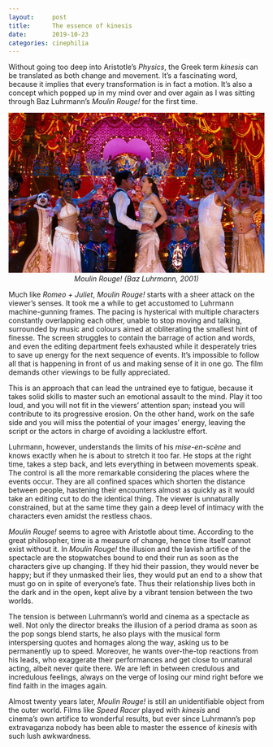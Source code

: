 ```yaml
---
layout:     post
title:      The essence of kinesis 
date:       2019-10-23
categories: cinephilia
---
```


Without going too deep into Aristotle’s *Physics*, the Greek term *kinesis* can
be translated as both change and movement. It’s a fascinating word, because it
implies that every transformation is in fact a motion. It’s also a concept which
popped up in my mind over and over again as I was sitting through Baz
Luhrmann’s *Moulin Rouge!* for the first time.

<!--more-->

<p align="center">
    <img src="/assets/images/2019-10-23-kinesis.png">
    <br>
    <em>Moulin Rouge! (Baz Luhrmann, 2001)</em>
</p>

Much like *Romeo + Juliet*, *Moulin Rouge!* starts with a sheer attack on the
viewer’s senses. It took me a while to get accustomed to Luhrmann
machine-gunning frames. The pacing is hysterical with multiple characters
constantly overlapping each other, unable to stop moving and talking, surrounded
by music and colours aimed at obliterating the smallest hint of finesse. The
screen struggles to contain the barrage of action and words, and even the
editing department feels exhausted while it desperately tries to save up energy
for the next sequence of events. It’s impossible to follow all that is happening
in front of us and making sense of it in one go. The film demands other viewings
to be fully appreciated.

This is an approach that can lead the untrained eye to fatigue, because it takes
solid skills to master such an emotional assault to the mind. Play it too loud,
and you will not fit in the viewers’ attention span; instead you will contribute
to its progressive erosion. On the other hand, work on the safe side and you
will miss the potential of your images’ energy, leaving the script or the actors
in charge of avoiding a lacklustre effort.

Luhrmann, however, understands the limits of his *mise-en-scène* and knows
exactly when he is about to stretch it too far. He stops at the right time,
takes a step back, and lets everything in between movements speak. The control
is all the more remarkable considering the places where the events occur. They
are all confined spaces which shorten the distance between people, hastening
their encounters almost as quickly as it would take an editing cut to do the
identical thing. The viewer is unnaturally constrained, but at the same time
they gain a deep level of intimacy with the characters even amidst the restless
chaos.

*Moulin Rouge!* seems to agree with Aristotle about time. According to the great
philosopher, time is a measure of change, hence time itself cannot exist without
it. In *Moulin Rouge!* the illusion and the lavish artifice of the spectacle are
the stopwatches bound to end their run as soon as the characters give up
changing. If they hid their passion, they would never be happy; but if they
unmasked their lies, they would put an end to a show that must go on in spite of
everyone’s fate. Thus their relationship lives both in the dark and in the open,
kept alive by a vibrant tension between the two worlds.

The tension is between Luhrmann’s world and cinema as a spectacle as well. Not
only the director breaks the illusion of a period drama as soon as the pop songs
blend starts, he also plays with the musical form interspersing quotes and
homages along the way, asking us to be permanently up to speed. Moreover, he
wants over-the-top reactions from his leads, who exaggerate their performances
and get close to unnatural acting, albeit never quite there. We are left in
between credulous and incredulous feelings, always on the verge of losing our
mind right before we find faith in the images again.

Almost twenty years later, *Moulin Rouge!* is still an unidentifiable object
from the outer world. Films like *Speed Racer* played with *kinesis* and
cinema’s own artifice to wonderful results, but ever since Luhrmann’s pop
extravaganza nobody has been able to master the essence of *kinesis* with such
lush awkwardness.
